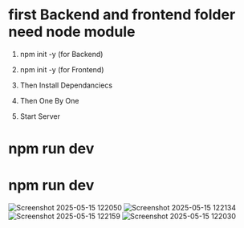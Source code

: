# first Backend and frontend folder need node module 

1. npm init -y  (for Backend)
2. npm init -y  (for Frontend)

3. Then Install Dependanciecs

4. Then One By One

5. Start Server

  # npm run dev
  # npm run dev

![Screenshot 2025-05-15 122050](https://github.com/user-attachments/assets/85ae7d69-57a7-4445-8bca-d3b19dd1364e)
![Screenshot 2025-05-15 122134](https://github.com/user-attachments/assets/d7968af7-f683-4a1c-b214-e6369d8d14a0)
![Screenshot 2025-05-15 122159](https://github.com/user-attachments/assets/d5ef3ccd-ddea-4480-89bb-7be0ef27996e)
![Screenshot 2025-05-15 122030](https://github.com/user-attachments/assets/4114b6f9-6c9e-4c2a-bf59-93bc26dd02f5)
